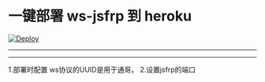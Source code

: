 # 一键部署 ws-jsfrp 到 heroku  
[![Deploy](https://www.herokucdn.com/deploy/button.png)](https://heroku.com/deploy)
- - -
- - -
1.部署时配置 ws协议的UUID是用于通哥。
2.设置jsfrp的端口
